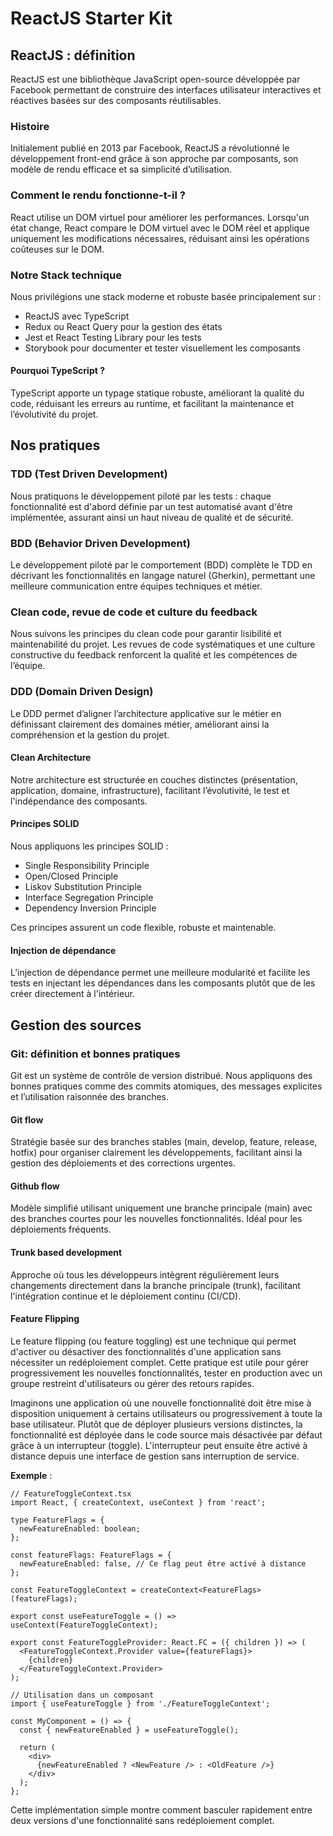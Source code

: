 # ReactJS Starter Kit

## ReactJS : définition
ReactJS est une bibliothèque JavaScript open-source développée par Facebook permettant de construire des interfaces utilisateur interactives et réactives basées sur des composants réutilisables.

### Histoire
Initialement publié en 2013 par Facebook, ReactJS a révolutionné le développement front-end grâce à son approche par composants, son modèle de rendu efficace et sa simplicité d’utilisation.

### Comment le rendu fonctionne-t-il ?
React utilise un DOM virtuel pour améliorer les performances. Lorsqu'un état change, React compare le DOM virtuel avec le DOM réel et applique uniquement les modifications nécessaires, réduisant ainsi les opérations coûteuses sur le DOM.

### Notre Stack technique
Nous privilégions une stack moderne et robuste basée principalement sur :
- ReactJS avec TypeScript
- Redux ou React Query pour la gestion des états
- Jest et React Testing Library pour les tests
- Storybook pour documenter et tester visuellement les composants

#### Pourquoi TypeScript ?
TypeScript apporte un typage statique robuste, améliorant la qualité du code, réduisant les erreurs au runtime, et facilitant la maintenance et l’évolutivité du projet.

## Nos pratiques

### TDD (Test Driven Development)
Nous pratiquons le développement piloté par les tests : chaque fonctionnalité est d'abord définie par un test automatisé avant d'être implémentée, assurant ainsi un haut niveau de qualité et de sécurité.

### BDD (Behavior Driven Development)
Le développement piloté par le comportement (BDD) complète le TDD en décrivant les fonctionnalités en langage naturel (Gherkin), permettant une meilleure communication entre équipes techniques et métier.

### Clean code, revue de code et culture du feedback
Nous suivons les principes du clean code pour garantir lisibilité et maintenabilité du projet. Les revues de code systématiques et une culture constructive du feedback renforcent la qualité et les compétences de l’équipe.

### DDD (Domain Driven Design)
Le DDD permet d’aligner l’architecture applicative sur le métier en définissant clairement des domaines métier, améliorant ainsi la compréhension et la gestion du projet.

#### Clean Architecture
Notre architecture est structurée en couches distinctes (présentation, application, domaine, infrastructure), facilitant l’évolutivité, le test et l'indépendance des composants.

#### Principes SOLID
Nous appliquons les principes SOLID :
- Single Responsibility Principle
- Open/Closed Principle
- Liskov Substitution Principle
- Interface Segregation Principle
- Dependency Inversion Principle

Ces principes assurent un code flexible, robuste et maintenable.

#### Injection de dépendance
L’injection de dépendance permet une meilleure modularité et facilite les tests en injectant les dépendances dans les composants plutôt que de les créer directement à l'intérieur.

## Gestion des sources

### Git: définition et bonnes pratiques
Git est un système de contrôle de version distribué. Nous appliquons des bonnes pratiques comme des commits atomiques, des messages explicites et l’utilisation raisonnée des branches.

#### Git flow
Stratégie basée sur des branches stables (main, develop, feature, release, hotfix) pour organiser clairement les développements, facilitant ainsi la gestion des déploiements et des corrections urgentes.

#### Github flow
Modèle simplifié utilisant uniquement une branche principale (main) avec des branches courtes pour les nouvelles fonctionnalités. Idéal pour les déploiements fréquents.

#### Trunk based development
Approche où tous les développeurs intègrent régulièrement leurs changements directement dans la branche principale (trunk), facilitant l'intégration continue et le déploiement continu (CI/CD).

#### Feature Flipping
Le feature flipping (ou feature toggling) est une technique qui permet d'activer ou désactiver des fonctionnalités d'une application sans nécessiter un redéploiement complet. Cette pratique est utile pour gérer progressivement les nouvelles fonctionnalités, tester en production avec un groupe restreint d'utilisateurs ou gérer des retours rapides.

Imaginons une application où une nouvelle fonctionnalité doit être mise à disposition uniquement à certains utilisateurs ou progressivement à toute la base utilisateur. Plutôt que de déployer plusieurs versions distinctes, la fonctionnalité est déployée dans le code source mais désactivée par défaut grâce à un interrupteur (toggle). L'interrupteur peut ensuite être activé à distance depuis une interface de gestion sans interruption de service.

**Exemple** :

```tsx
// FeatureToggleContext.tsx
import React, { createContext, useContext } from 'react';

type FeatureFlags = {
  newFeatureEnabled: boolean;
};

const featureFlags: FeatureFlags = {
  newFeatureEnabled: false, // Ce flag peut être activé à distance
};

const FeatureToggleContext = createContext<FeatureFlags>(featureFlags);

export const useFeatureToggle = () => useContext(FeatureToggleContext);

export const FeatureToggleProvider: React.FC = ({ children }) => (
  <FeatureToggleContext.Provider value={featureFlags}>
    {children}
  </FeatureToggleContext.Provider>
);

// Utilisation dans un composant
import { useFeatureToggle } from './FeatureToggleContext';

const MyComponent = () => {
  const { newFeatureEnabled } = useFeatureToggle();

  return (
    <div>
      {newFeatureEnabled ? <NewFeature /> : <OldFeature />}
    </div>
  );
};
```

Cette implémentation simple montre comment basculer rapidement entre deux versions d'une fonctionnalité sans redéploiement complet.

